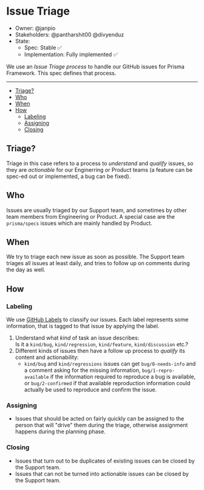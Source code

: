 # Issue Triage

- Owner: @janpio
- Stakeholders: @pantharshit00 @divyenduz 
- State: 
  - Spec: Stable ✅
  - Implementation: Fully implemented ✅

We use an _Issue Triage process_ to handle our GitHub issues for Prisma Framework. This spec defines that process.

---

<!-- START doctoc generated TOC please keep comment here to allow auto update -->
<!-- DON'T EDIT THIS SECTION, INSTEAD RE-RUN doctoc TO UPDATE -->


- [Triage?](#triage)
- [Who](#who)
- [When](#when)
- [How](#how)
  - [Labeling](#labeling)
  - [Assigning](#assigning)
  - [Closing](#closing)

<!-- END doctoc generated TOC please keep comment here to allow auto update -->

## Triage?

Triage in this case refers to a process to _understand_ and _qualify_ issues, so they are _actionable_ for our Enginerring or Product teams (a feature can be spec-ed out or implemented, a bug can be fixed).

## Who

Issues are usually triaged by our Support team, and sometimes by other team members from Engineering or Product.
A special case are the `prisma/specs` issues which are mainly handled by Product.

## When

We try to triage each new issue as soon as possible. The Support team triages all issues at least daily, and tries to follow up on comments during the day as well.

## How

### Labeling

We use [GitHub Labels](labels.md) to classify our issues. Each label represents some information, that is tagged to that issue by applying the label.

1. Understand what _kind_ of task an issue describes:  
   Is it a `kind/bug`, `kind/regression`, `kind/feature`, `kind/discussion` etc.?
2. Different kinds of issues then have a follow up process to _qualify_ its content and actionability: 
   - `kind/bug` and `kind/regressions` issues can get `bug/0-needs-info` and a comment asking for the missing information, `bug/1-repro-available` if the information required to reproduce a bug is available, or `bug/2-confirmed` if that available reproduction information could actually be used to reproduce and confirm the issue.

### Assigning

- Issues that should be acted on fairly quickly can be assigned to the person that will "drive" them during the triage, otherwise assignment happens during the planning phase.

### Closing

- Issues that turn out to be duplicates of existing issues can be closed by the Support team.
- Issues that can not be turned into actionable issues can be closed by the Support team.
